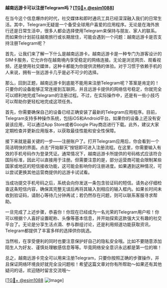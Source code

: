 **越南远游卡可以注册Telegram吗？[[TG💪+ @esim1088](https://t.me/s/esim1088)]**

在当今这个信息爆炸的时代，社交媒体和即时通讯工具已经深深融入我们的日常生活。其中，Telegram无疑是一个备受全球用户喜爱的应用程序。无论是在海外旅行还是日常生活中，很多人都会选择使用Telegram来保持与朋友、家人的联系。而如果你计划前往越南旅行或长期居住，可能会遇到一个问题：越南远游卡是否支持注册Telegram呢？

首先，让我们来了解一下什么是越南远游卡。越南远游卡是一种专门为游客设计的SIM卡服务，它允许你在越南境内享受稳定的网络连接。无论是浏览网页、观看视频，还是使用社交媒体，这种卡都能为你提供流畅的体验。对于习惯于依赖手机的人来说，拥有一张远游卡几乎是必不可少的选择。

那么，回到正题，越南远游卡到底能不能用来注册Telegram呢？答案是肯定的！只要你的设备能够正常连接到互联网，并且远游卡提供的网络信号稳定，你就完全可以顺利地完成Telegram的注册过程。不过，在实际操作中，还是有一些小技巧可以帮助你更轻松地完成这项任务。

首先，你需要确保自己的设备已经正确安装了最新的Telegram应用程序。目前，Telegram支持多种操作系统，包括iOS和Android平台。如果你的设备上还没有安装该应用，可以通过App Store或者Google Play商店进行下载。此外，建议大家定期检查并更新应用版本，以获取最佳性能和安全性保障。

接下来就是最关键的一步——注册账户了。打开Telegram应用后，你会看到一个简洁明快的界面。点击“开始聊天”按钮即可进入注册流程。在这里，你需要输入有效的手机号码作为登录凭证。通常情况下，越南远游卡所提供的号码格式应该符合国际标准，因此可以直接用于注册。但需要注意的是，部分运营商可能会限制某些国家或地区的短信接收功能，这可能会影响你的注册进度。如果遇到这种情况，可以尝试更换其他运营商提供的远游卡试试看。

当成功提交手机号码之后，系统会向你发送一条包含验证码的短信。请务必仔细检查这条短信内容，确保其完整无误后再将其输入到相应的输入框内。如果长时间未收到验证码，请耐心等待几分钟再试；若仍然存在问题，则可以联系客服寻求帮助。

一旦完成了上述步骤，恭喜你！你现在已经成为一名光荣的Telegram用户啦！你可以根据个人喜好设置昵称、头像等基本信息，并开始探索这款强大又有趣的社交平台了。无论是分享生活点滴、参与群组讨论，还是利用频道功能获取资讯，Telegram都提供了丰富多样的选择供你挑选。

当然啦，在享受便利的同时也要注意保护好自己的隐私安全哦。比如不要随意添加陌生人为好友、谨慎处理敏感信息等等。毕竟网络安全意识永远都是第一位的嘛！

总之，越南远游卡完全可以用来注册Telegram，只要你按照正确的步骤操作，并且保证网络环境良好就完全没问题啦！希望这篇文章对你有所帮助～如果还有其他疑问的话，欢迎随时留言交流哦～

[[TG💪+ @esim1088](https://t.me/s/esim1088) ![Image](https://i.postimg.cc/4NQfJmqS/Snipaste-2025-05-13-00-14-12.png)]